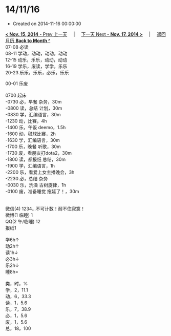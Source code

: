 # 14/11/16

- Created on 2014-11-16 00:00:00

[**< Nov. 15, 2014** - Prev 上一天](/lifelogs/2014/11/d15.md) &nbsp; &nbsp; | &nbsp; &nbsp; [下一天 Next - **Nov. 17, 2014 >**](/lifelogs/2014/11/d17.md) &nbsp; &nbsp; |  &nbsp; &nbsp; [返回月历 **Back to Month ^**](/lifelogs/2014/11/index.md)
<br/>07-08 必读<br/>08-11 学动，动动，动动，动动<br/>12-15 动乐，乐乐，动动，动动<br/>16-19 学乐，废读，学学，乐乐<br/>20-23 乐乐，乐乐，必乐，乐乐</div><div>00-01 乐废<br/><div><br/></div>0700 起床<br/>-0730 必，早餐 杂务，30m<br/>-0800 读，总结 计划，30m<br/>-0830 学，汇编语言，30m<br/>-1230 动，比赛，4h<br/>-1400 乐，午饭 deemo，1.5h<br/>-1600 动，毽球比赛，2h<br/>-1630 学，汇编语言，30m<br/>-1700 乐，晚餐 听歌，30m<br/>-1730 废，看朋友打dota2，30m<br/>-1800 读，都报纸 总结，30m<br/>-1900 学，汇编语言，1h<br/>-2200 乐，看爱上女主播晚会，3h<br/>-2230 必，总结 杂务<br/>-0030 乐，洗澡 古树旋律，1h<br/>-0100 废，准备睡觉 拖延了！，30m<div><br/></div><div><br/></div>微信(4) 1234…不可计数！耐不住寂寞！<br/>微博(1 临睡) 1<br/>QQ(2 午/临睡) 12<br/>报纸1<div><br/></div>学6h↑<br/>动2h↑<br/>读1h↓<br/>必3h↓<br/>乐2h↓<br/>睡8h=<div><br/></div>类，时，%<br/>学，2，11.1<br/>动，6，33.3<br/>读，1，5.6<br/>乐，7，38.9<br/>必，1，5.6<br/>废，1，5.6<br/>总，18，100</div>
